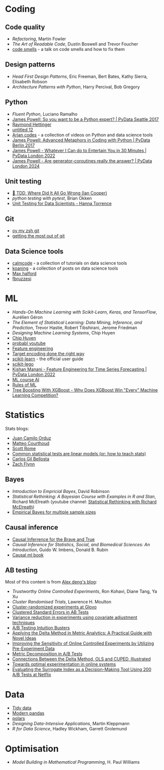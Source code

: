 # Coding

## Code quality

* *Refactoring*, Martin Fowler
* *The Art of Readable Code*, Dustin Boswell and Trevor Foucher
* [code smells](https://www.youtube.com/watch?v=c-_PUYuwc2o&ab_channel=AMEEscuela) - a talk on code smells and how to fix them


## Design patterns

* *Head First Design Patterns*, Eric Freeman, Bert Bates, Kathy Sierra, Elisabeth Robson
* *Architecture Patterns with Python*, Harry Percival, Bob Gregory


## Python

* *Fluent Python*, Luciano Ramalho
* [James Powell: So you want to be a Python expert? | PyData Seattle 2017 ](https://www.youtube.com/watch?v=cKPlPJyQrt4&t=34s&ab_channel=PyData)
* [Raymond Hettinger](https://www.youtube.com/watch?v=OSGv2VnC0go&list=PLRVdut2KPAguz3xcd22i_o_onnmDKj3MA&ab_channel=NextDayVideo)
* [untitled 12](https://www.youtube.com/watch?v=yXGCKqo5cEY&t=1137s&ab_channel=PyData)
* [Arjan codes](https://www.youtube.com/@ArjanCodes) - a collection of videos on Python and data science tools
* [James Powell: Advanced Metaphors in Coding with Python | PyData Berlin 2017](https://www.youtube.com/watch?v=R2ipPgrWypI&ab_channel=PyData)
* [James Powell - Whatever I Can do to Entertain You in 30 Minutes | PyData London 2022](https://www.youtube.com/watch?v=-z2eqLwVmzw&ab_channel=PyData)
* [James Powell - Are generator-coroutines really the answer? | PyData London 2024](https://www.youtube.com/watch?v=Knth0LhQnC0&ab_channel=PyData)


## Unit testing

* [🚀 TDD, Where Did It All Go Wrong (Ian Cooper)](https://www.youtube.com/watch?v=EZ05e7EMOLM&t=3s&ab_channel=DevTernityConference)
* *python testing with pytest*, Brian Okken
* [Unit Testing for Data Scientists - Hanna Torrence](https://www.youtube.com/watch?v=Da-FL_1i6ps&ab_channel=PyData)


## Git

* [oy my zsh git](https://kapeli.com/cheat_sheets/Oh-My-Zsh_Git.docset/Contents/Resources/Documents/index)
* [getting the most out of git](https://www.youtube.com/watch?v=RwLxCk6bDnY&ab_channel=PositPBC)


## Data Science tools

* [calmcode](https://calmcode.io/) - a collection of tutorials on data science tools
* [koaning](https://koaning.io/posts/) - a collection of posts on data science tools
* [Max halford](https://maxhalford.github.io/)
* [fbruzzesi](https://fbruzzesi.github.io/blog/)


# ML
* *Hands-On Machine Learning with Scikit-Learn, Keras, and TensorFlow*, Aurélien Géron
* *The Element of Statistical Learning: Data Mining, Inference, and Prediction*, Trevor Hastie, Robert Tibshirani, Jerome Friedman
* *Designing Machine Learning Systems*, Chip Huyen
* [Chip Huyen](https://huyenchip.com/blog/)
* [probabl youtube](https://www.youtube.com/channel/UCIat2Cdg661wF5DQDWTQAmg)
* [Feature engineering](http://www.feat.engineering/)
* [Target encoding done the right way](https://maxhalford.github.io/blog/target-encoding/)
* [scikit-learn](https://scikit-learn.org/stable/user_guide.html) - the official user guide
* [scikit-lego](https://koaning.github.io/scikit-lego/user-guide/datasets)
* [Kishan Manani - Feature Engineering for Time Series Forecasting | PyData London 2022](https://www.youtube.com/watch?v=9QtL7m3YS9I&t=1315s&ab_channel=PyData)
* [ML course AI](https://mlcourse.ai/book/index.html)
* [Rules of ML](https://developers.google.com/machine-learning/guides/rules-of-ml/)
* [Tree Boosting With XGBoost - Why Does XGBoost Win "Every" Machine Learning Competition?](https://ntnuopen.ntnu.no/ntnu-xmlui/bitstream/handle/11250/2433761/16128_FULLTEXT.pdf?sequence=1&isAllowed=y)


# Statistics

Stats blogs:
* [Juan Camilo Orduz](https://juanitorduz.github.io/)
* [Matteo Courthoud](https://matteocourthoud.github.io/)
* [Scott Rome](https://srome.github.io/)
* [Common statistical tests are linear models (or: how to teach stats)](https://lindeloev.github.io/tests-as-linear/)
* [Carlos Gil Bellosta](https://datanalytics.com/)
* [Zach Flynn](https://zachlog.com/)


## Bayes

* *Introduction to Empricial Bayes*, David Robinson
* *Statistical Rethinking: A Bayesian Course with Examples in R and Stan*, Richard McElreath (youtube channel: [Statistical Rethinking with Richard McElreath](https://www.youtube.com/watch?v=FdnMWdICdRs&list=PLDcUM9US4XdPz-KxHM4XHt7uUVGWWVSus&ab_channel=RichardMcElreath))
* [Empirical Bayes for multiple sample sizes](https://chris-said.io/2017/05/03/empirical-bayes-for-multiple-sample-sizes/)


## Causal inference

* [Causal Inferrence for the Brave and True](https://matheusfacure.github.io/python-causality-handbook/landing-page.html)
* *Causal Inference for Statistics, Social, and Biomedical Sciences: An Introduction*, Guido W. Imbens, Donald B. Rubin
* [Causal ml book](https://causalml-book.org/)


## AB testing

Most of this content is from [Alex deng's blog](https://alexdeng.github.io/):
* *Trustworthy Online Controlled Experiments*, Ron Kohavi, Diane Tang, Ya Xu
* *Cluster Randomised Trials*, Lawrence H. Moulton
* [Cluster-randomized experiments at Glovo](https://medium.com/glovo-engineering/cluster-randomized-experiments-at-glovo-175fa84d13f5)
* [Clustered Standard Errors in AB Tests](https://matteocourthoud.github.io/post/clustering/)
* [Variance reduction in experiments using covariate adjustment techniques](https://medium.com/glovo-engineering/variance-reduction-in-experiments-using-covariate-adjustment-techniques-717b1e450185)
* [A/B Testing Intuition Busters](https://drive.google.com/file/d/1oK2HpKKXeQLX6gQeQpfEaCGZtNr2kR76/view)
* [Applying the Delta Method in Metric Analytics: A Practical Guide with Novel Ideas](https://alexdeng.github.io/public/files/kdd2018-dm.pdf)
* [Improving the Sensitivity of Online Controlled Experiments by Utilizing Pre-Experiment Data](https://exp-platform.com/Documents/2013-02-CUPED-ImprovingSensitivityOfControlledExperiments.pdf)
* [Metric Decomposition in A/B Tests](https://alexdeng.github.io/public/files/kdd2024-decomp.pdf)
* [Connections Between the Delta Method, OLS and CUPED, Illustrated](https://srome.github.io/Connections-Between-the-Delta-Method-OLS-and-CUPED-Illustrated/)
* [Towards optimal experimentation in online systems ](https://www.unofficialgoogledatascience.com/2024/04/towards-optimal-experimentation-in.html)
* [Evaluating the Surrogate Index as a Decision-Making Tool Using 200 A/B Tests at Netflix](https://arxiv.org/html/2311.11922v2)


# Data

* [Tidy data](https://cran.r-project.org/web/packages/tidyr/vignettes/tidy-data.html)
* [Modern pandas](https://tomaugspurger.net/posts/modern-1-intro/)
* [polars](https://docs.pola.rs/user-guide/migration/pandas/#pipe-littering)
* *Designing Data-Intensive Applications*, Martin Kleppmann
* *R for Data Science*, Hadley Wickham, Garrett Grolemund


# Optimisation

* *Model Building in Mathematical Programming*, H. Paul Williams